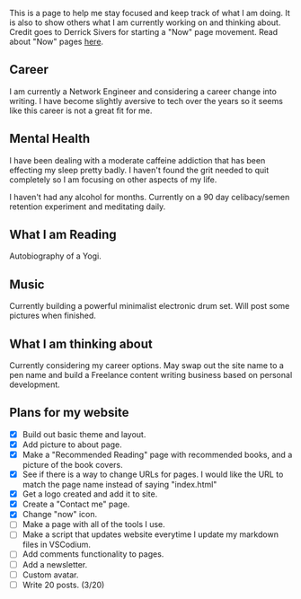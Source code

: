 

This is a page to help me stay focused and keep track of what I am doing. It is also to show others what I am currently working on and thinking about. Credit goes to Derrick Sivers for starting a "Now" page movement. Read about "Now" pages [here](https://nownownow.com/about).

## Career

I am currently a Network Engineer and considering a career change into writing. I have become slightly aversive to tech over the years so it seems like this career is not a great fit for me.

## Mental Health

I have been dealing with a moderate caffeine addiction that has been effecting my sleep pretty badly. I haven't found the grit needed to quit completely so I am focusing on other aspects of my life. 

I haven't had any alcohol for months. Currently on a 90 day celibacy/semen retention experiment and meditating daily. 

## What I am Reading

Autobiography of a Yogi. 

## Music

Currently building a powerful minimalist electronic drum set. Will post some pictures when finished. 

## What I am thinking about

Currently considering my career options. May swap out the site name to a pen name and build a Freelance content writing business based on personal development. 


## Plans for my website
- [x] Build out basic theme and layout. 
- [x] Add picture to about page.
- [x] Make a "Recommended Reading" page with recommended books, and a picture of the book covers. 
- [x] See if there is a way to change URLs for pages. I would like the URL to match the page name instead of saying "index.html"
- [x] Get a logo created and add it to site. 
- [x] Create a "Contact me" page.
- [x] Change "now" icon.
- [ ] Make a page with all of the tools I use.
- [ ] Make a script that updates website everytime I update my markdown files in VSCodium.
- [ ] Add comments functionality to pages.
- [ ] Add a newsletter.
- [ ] Custom avatar.
- [ ] Write 20 posts. (3/20)
